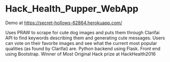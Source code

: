 # Hack_Health_Pupper_WebApp

Demo at https://secret-hollows-62864.herokuapp.com/

Uses PRAW to scrape for cute dog images and puts them through Clarifai API to find keywords describing them and generating cute messages. Users can vote on their favorite images and see what the current most popular qualities (as found by Clarifai) are. Python backend using Flask. Front end using Bootstrap. 
Winner of Most Original Hack prize at HackHealth2016
